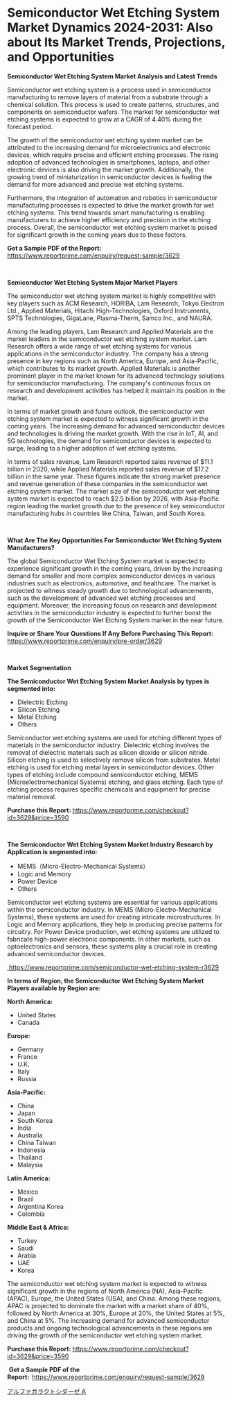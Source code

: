 <p><h1>Semiconductor Wet Etching System Market Dynamics 2024-2031: Also about Its Market Trends, Projections, and Opportunities</h1></p><p><strong>Semiconductor Wet Etching System Market Analysis and Latest Trends</strong></p>
<p><p>Semiconductor wet etching system is a process used in semiconductor manufacturing to remove layers of material from a substrate through a chemical solution. This process is used to create patterns, structures, and components on semiconductor wafers. The market for semiconductor wet etching systems is expected to grow at a CAGR of 4.40% during the forecast period.</p><p>The growth of the semiconductor wet etching system market can be attributed to the increasing demand for microelectronics and electronic devices, which require precise and efficient etching processes. The rising adoption of advanced technologies in smartphones, laptops, and other electronic devices is also driving the market growth. Additionally, the growing trend of miniaturization in semiconductor devices is fueling the demand for more advanced and precise wet etching systems.</p><p>Furthermore, the integration of automation and robotics in semiconductor manufacturing processes is expected to drive the market growth for wet etching systems. This trend towards smart manufacturing is enabling manufacturers to achieve higher efficiency and precision in the etching process. Overall, the semiconductor wet etching system market is poised for significant growth in the coming years due to these factors.</p></p>
<p><strong>Get a Sample PDF of the Report:&nbsp;</strong> <a href="https://www.reportprime.com/enquiry/request-sample/3629">https://www.reportprime.com/enquiry/request-sample/3629</a></p>
<p>&nbsp;</p>
<p><strong>Semiconductor Wet Etching System Major Market Players</strong></p>
<p><p>The semiconductor wet etching system market is highly competitive with key players such as ACM Research, HORIBA, Lam Research, Tokyo Electron Ltd., Applied Materials, Hitachi High-Technologies, Oxford Instruments, SPTS Technologies, GigaLane, Plasma-Therm, Samco Inc., and NAURA. </p><p>Among the leading players, Lam Research and Applied Materials are the market leaders in the semiconductor wet etching system market. Lam Research offers a wide range of wet etching systems for various applications in the semiconductor industry. The company has a strong presence in key regions such as North America, Europe, and Asia-Pacific, which contributes to its market growth. Applied Materials is another prominent player in the market known for its advanced technology solutions for semiconductor manufacturing. The company's continuous focus on research and development activities has helped it maintain its position in the market.</p><p>In terms of market growth and future outlook, the semiconductor wet etching system market is expected to witness significant growth in the coming years. The increasing demand for advanced semiconductor devices and technologies is driving the market growth. With the rise in IoT, AI, and 5G technologies, the demand for semiconductor devices is expected to surge, leading to a higher adoption of wet etching systems.</p><p>In terms of sales revenue, Lam Research reported sales revenue of $11.1 billion in 2020, while Applied Materials reported sales revenue of $17.2 billion in the same year. These figures indicate the strong market presence and revenue generation of these companies in the semiconductor wet etching system market. The market size of the semiconductor wet etching system market is expected to reach $2.5 billion by 2026, with Asia-Pacific region leading the market growth due to the presence of key semiconductor manufacturing hubs in countries like China, Taiwan, and South Korea.</p></p>
<p>&nbsp;</p>
<p><strong>What Are The Key Opportunities For Semiconductor Wet Etching System Manufacturers?</strong></p>
<p><p>The global Semiconductor Wet Etching System market is expected to experience significant growth in the coming years, driven by the increasing demand for smaller and more complex semiconductor devices in various industries such as electronics, automotive, and healthcare. The market is projected to witness steady growth due to technological advancements, such as the development of advanced wet etching processes and equipment. Moreover, the increasing focus on research and development activities in the semiconductor industry is expected to further boost the growth of the Semiconductor Wet Etching System market in the near future.</p></p>
<p><strong>Inquire or Share Your Questions If Any Before Purchasing This Report:</strong> <a href="https://www.reportprime.com/enquiry/pre-order/3629">https://www.reportprime.com/enquiry/pre-order/3629</a></p>
<p>&nbsp;</p>
<p><strong>Market Segmentation</strong></p>
<p><strong>The Semiconductor Wet Etching System Market Analysis by types is segmented into:</strong></p>
<p><ul><li>Dielectric Etching</li><li>Silicon Etching</li><li>Metal Etching</li><li>Others</li></ul></p>
<p><p>Semiconductor wet etching systems are used for etching different types of materials in the semiconductor industry. Dielectric etching involves the removal of dielectric materials such as silicon dioxide or silicon nitride. Silicon etching is used to selectively remove silicon from substrates. Metal etching is used for etching metal layers in semiconductor devices. Other types of etching include compound semiconductor etching, MEMS (Microelectromechanical Systems) etching, and glass etching. Each type of etching process requires specific chemicals and equipment for precise material removal.</p></p>
<p><strong>Purchase this Report:&nbsp;</strong><a href="https://www.reportprime.com/checkout?id=3629&price=3590">https://www.reportprime.com/checkout?id=3629&price=3590</a></p>
<p>&nbsp;</p>
<p><strong>The Semiconductor Wet Etching System Market Industry Research by Application is segmented into:</strong></p>
<p><ul><li>MEMS（Micro-Electro-Mechanical Systems）</li><li>Logic and Memory</li><li>Power Device</li><li>Others</li></ul></p>
<p><p>Semiconductor wet etching systems are essential for various applications within the semiconductor industry. In MEMS (Micro-Electro-Mechanical Systems), these systems are used for creating intricate microstructures. In Logic and Memory applications, they help in producing precise patterns for circuitry. For Power Device production, wet etching systems are utilized to fabricate high-power electronic components. In other markets, such as optoelectronics and sensors, these systems play a crucial role in creating advanced semiconductor devices.</p></p>
<p><a href="https://www.reportprime.com/semiconductor-wet-etching-system-r3629">&nbsp;https://www.reportprime.com/semiconductor-wet-etching-system-r3629</a></p>
<p><strong>In terms of Region, the Semiconductor Wet Etching System Market Players available by Region are:</strong></p>
<p>
    <p> <strong> North America: </strong>
        <ul>
            <li>United States</li>
            <li>Canada</li>
        </ul>
        </p> 
    <p> <strong> Europe: </strong>
        <ul>
            <li>Germany</li>
            <li>France</li>
            <li>U.K.</li>
            <li>Italy</li>
            <li>Russia</li>
        </ul>
        </p> 
    <p> <strong> Asia-Pacific: </strong>
        <ul>
            <li>China</li>
            <li>Japan</li>
            <li>South Korea</li>
            <li>India</li>
            <li>Australia</li>
            <li>China Taiwan</li>
            <li>Indonesia</li>
            <li>Thailand</li>
            <li>Malaysia</li>
        </ul>
        </p> 
    <p> <strong> Latin America: </strong>
        <ul>
            <li>Mexico</li>
            <li>Brazil</li>
            <li>Argentina Korea</li>
            <li>Colombia</li>
        </ul>
        </p> 
    <p> <strong> Middle East & Africa: </strong>
        <ul>
            <li>Turkey</li>
            <li>Saudi</li>
            <li>Arabia</li>
            <li>UAE</li>
            <li>Korea</li>
        </ul>
    </p>
    </p>
<p><p>The semiconductor wet etching system market is expected to witness significant growth in the regions of North America (NA), Asia-Pacific (APAC), Europe, the United States (USA), and China. Among these regions, APAC is projected to dominate the market with a market share of 40%, followed by North America at 30%, Europe at 20%, the United States at 5%, and China at 5%. The increasing demand for advanced semiconductor products and ongoing technological advancements in these regions are driving the growth of the semiconductor wet etching system market.</p></p>
<p><strong>Purchase this Report: </strong><a href="https://www.reportprime.com/checkout?id=3629&price=3590">https://www.reportprime.com/checkout?id=3629&price=3590</a></p>
<p>&nbsp;<strong>Get a Sample PDF of the Report:&nbsp;&nbsp;</strong><a href="https://www.reportprime.com/enquiry/request-sample/3629">https://www.reportprime.com/enquiry/request-sample/3629</a></p>
<p><strong></strong></p>
<p><p><a href="https://medium.com/@charm854/%E3%82%B0%E3%83%AD%E3%83%BC%E3%83%90%E3%83%AB%E3%82%A2%E3%83%AB%E3%83%95%E3%82%A1%E3%82%AC%E3%83%A9%E3%82%AF%E3%83%88%E3%82%B7%E3%83%80%E3%83%BC%E3%82%BCa%E5%B8%82%E5%A0%B4%E3%82%BB%E3%82%AF%E3%82%BF%E3%83%BC-%E3%82%BF%E3%82%A4%E3%83%97-%E3%82%A2%E3%83%97%E3%83%AA%E3%82%B1%E3%83%BC%E3%82%B7%E3%83%A7%E3%83%B3-%E5%B8%82%E5%A0%B4%E3%83%97%E3%83%AC%E3%83%BC%E3%83%A4%E3%83%BC%E3%81%AE%E6%88%A6%E7%95%A5-%E5%9C%B0%E5%9F%9F%E5%88%A5%E6%88%90%E9%95%B7%E3%81%AE%E6%B4%9E%E5%AF%9F-%E3%81%8A%E3%82%88%E3%81%B3%E5%B0%86%E6%9D%A5%E3%81%AE%E4%BA%88%E6%B8%AC-2024%E5%B9%B4-2031%E5%B9%B4-4db5698c4bcf">アルファガラクトシダーゼ A</a></p></p>